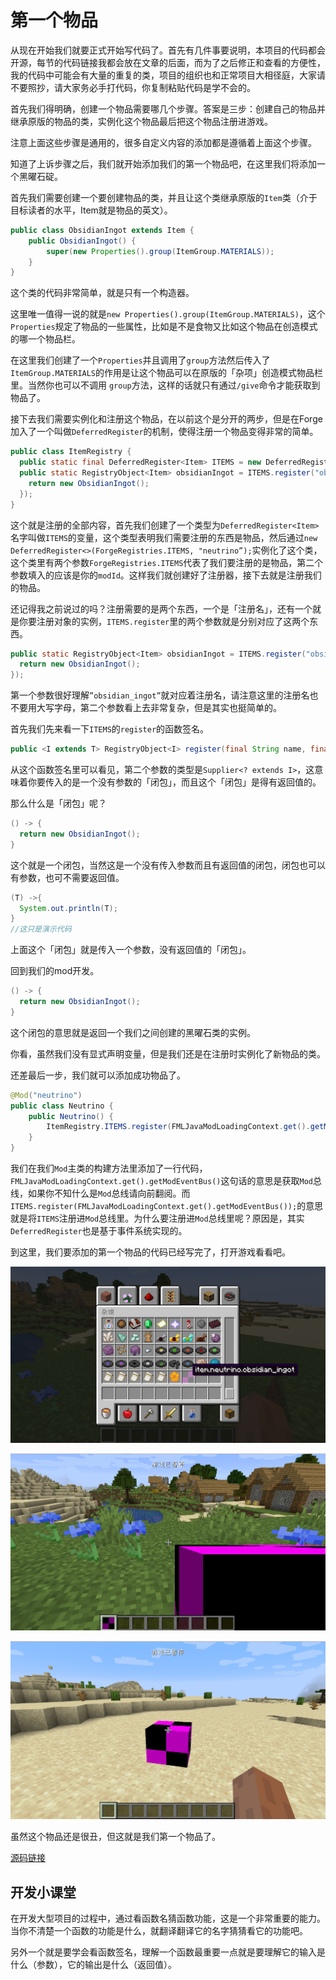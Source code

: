 # 第一个物品

从现在开始我们就要正式开始写代码了。首先有几件事要说明，本项目的代码都会开源，每节的代码链接我都会放在文章的后面，而为了之后修正和查看的方便性，我的代码中可能会有大量的重复的类，项目的组织也和正常项目大相径庭，大家请不要照抄，请大家务必手打代码，你复制粘贴代码是学不会的。

首先我们得明确，创建一个物品需要哪几个步骤。答案是三步：创建自己的物品并继承原版的物品的类，实例化这个物品最后把这个物品注册进游戏。

注意上面这些步骤是通用的，很多自定义内容的添加都是遵循着上面这个步骤。

知道了上诉步骤之后，我们就开始添加我们的第一个物品吧，在这里我们将添加一个黑曜石碇。

首先我们需要创建一个要创建物品的类，并且让这个类继承原版的`Item`类（介于目标读者的水平，Item就是物品的英文）。

```java
public class ObsidianIngot extends Item {
    public ObsidianIngot() {
        super(new Properties().group(ItemGroup.MATERIALS));
    }
}
```

这个类的代码非常简单，就是只有一个构造器。

这里唯一值得一说的就是`new Properties().group(ItemGroup.MATERIALS)`，这个`Properties`规定了物品的一些属性，比如是不是食物又比如这个物品在创造模式的哪一个物品栏。

在这里我们创建了一个`Properties`并且调用了`group`方法然后传入了`ItemGroup.MATERIALS`的作用是让这个物品可以在原版的「杂项」创造模式物品栏里。当然你也可以不调用 `group`方法，这样的话就只有通过`/give`命令才能获取到物品了。

接下去我们需要实例化和注册这个物品，在以前这个是分开的两步，但是在Forge加入了一个叫做`DeferredRegister`的机制，使得注册一个物品变得非常的简单。

```java
public class ItemRegistry {
  public static final DeferredRegister<Item> ITEMS = new DeferredRegister<>(ForgeRegistries.ITEMS, "neutrino");
  public static RegistryObject<Item> obsidianIngot = ITEMS.register("obsidian_ingot", () -> {
    return new ObsidianIngot();
  });
}
```

这个就是注册的全部内容，首先我们创建了一个类型为`DeferredRegister<Item>`名字叫做`ITEMS`的变量，这个类型表明我们需要注册的东西是物品，然后通过`new DeferredRegister<>(ForgeRegistries.ITEMS, "neutrino”);`实例化了这个类，这个类里有两个参数`ForgeRegistries.ITEMS`代表了我们要注册的是物品，第二个参数填入的应该是你的`modId`。这样我们就创建好了注册器，接下去就是注册我们的物品。

还记得我之前说过的吗？注册需要的是两个东西，一个是「注册名」，还有一个就是你要注册对象的实例，`ITEMS.register`里的两个参数就是分别对应了这两个东西。

```java
public static RegistryObject<Item> obsidianIngot = ITEMS.register("obsidian_ingot", () -> {
  return new ObsidianIngot();
});
```

第一个参数很好理解`”obsidian_ingot”`就对应着注册名，请注意这里的注册名也不要用大写字母，第二个参数看上去非常复杂，但是其实也挺简单的。

首先我们先来看一下`ITEMS`的`register`的函数签名。

```java
public <I extends T> RegistryObject<I> register(final String name, final Supplier<? extends I> sup)
```

从这个函数签名里可以看见，第二个参数的类型是`Supplier<? extends I>`，这意味着你要传入的是一个没有参数的「闭包」，而且这个「闭包」是得有返回值的。

那么什么是「闭包」呢？

```java
() -> {
  return new ObsidianIngot();
}
```

这个就是一个闭包，当然这是一个没有传入参数而且有返回值的闭包，闭包也可以有参数，也可不需要返回值。

```java
(T) ->{
  System.out.println(T);
}
//这只是演示代码
```

上面这个「闭包」就是传入一个参数，没有返回值的「闭包」。

回到我们的mod开发。

```java
() -> {
  return new ObsidianIngot();
}
```

这个闭包的意思就是返回一个我们之间创建的黑曜石类的实例。

你看，虽然我们没有显式声明变量，但是我们还是在注册时实例化了新物品的类。

还差最后一步，我们就可以添加成功物品了。

```java
@Mod("neutrino")
public class Neutrino {
    public Neutrino() {
        ItemRegistry.ITEMS.register(FMLJavaModLoadingContext.get().getModEventBus());
    }
}
```

我们在我们`Mod`主类的构建方法里添加了一行代码，`FMLJavaModLoadingContext.get().getModEventBus()`这句话的意思是获取`Mod`总线，如果你不知什么是`Mod`总线请向前翻阅。而`ITEMS.register(FMLJavaModLoadingContext.get().getModEventBus());`的意思就是将`ITEMS`注册进`Mod`总线里。为什么要注册进`Mod`总线里呢？原因是，其实`DeferredRegister`也是基于事件系统实现的。

到这里，我们要添加的第一个物品的代码已经写完了，打开游戏看看吧。

![image-20200427101846434](firstitem.assets/image-20200427101846434.png)

![image-20200427101903271](firstitem.assets/image-20200427101903271.png)

![image-20200427102030250](firstitem.assets/image-20200427102030250.png)

虽然这个物品还是很丑，但这就是我们第一个物品了。

[源码链接](https://github.com/FledgeXu/NeutrinoSourceCode/tree/master/src/main/java/com/tutorial/neutrino/first_item)

## 开发小课堂

在开发大型项目的过程中，通过看函数名猜函数功能，这是一个非常重要的能力。当你不清楚一个函数的功能是什么，就翻译翻译它的名字猜猜看它的功能吧。

另外一个就是要学会看函数签名，理解一个函数最重要一点就是要理解它的输入是什么（参数），它的输出是什么（返回值）。